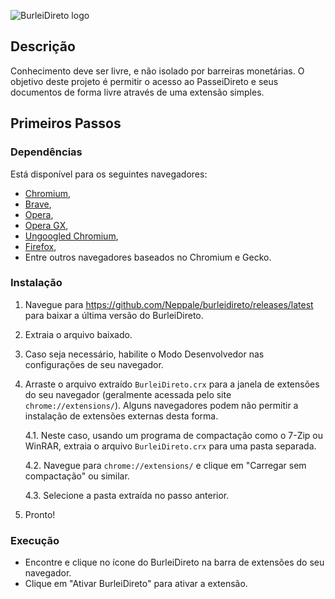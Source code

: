 ![BurleiDireto logo](https://i.imgur.com/BC0JacA.png)

## Descrição

Conhecimento deve ser livre, e não isolado por barreiras monetárias.
O objetivo deste projeto é permitir o acesso ao PasseiDireto e seus documentos de forma livre através de uma extensão simples.

## Primeiros Passos

### Dependências

Está disponível para os seguintes navegadores:

- [Chromium](https://www.chromium.org/getting-involved/download-chromium),
- [Brave](https://brave.com/download/),
- [Opera](https://www.opera.com/pt-br/computer/windows),
- [Opera GX](https://www.opera.com/computer/gx),
- [Ungoogled Chromium](https://ungoogled-software.github.io/ungoogled-chromium-binaries/),
- [Firefox](https://www.mozilla.org/pt-BR/firefox/new/),
- Entre outros navegadores baseados no Chromium e Gecko.

### Instalação

1. Navegue para https://github.com/Neppale/burleidireto/releases/latest para baixar a última versão do BurleiDireto.
2. Extraia o arquivo baixado.
3. Caso seja necessário, habilite o Modo Desenvolvedor nas configurações de seu navegador.
4. Arraste o arquivo extraído `BurleiDireto.crx` para a janela de extensões do seu navegador (geralmente acessada pelo site `chrome://extensions/`).
   Alguns navegadores podem não permitir a instalação de extensões externas desta forma.

   4.1. Neste caso, usando um programa de compactação como o 7-Zip ou WinRAR, extraia o arquivo `BurleiDireto.crx` para uma pasta separada.

   4.2. Navegue para `chrome://extensions/` e clique em "Carregar sem compactação" ou similar.

   4.3. Selecione a pasta extraída no passo anterior.

5. Pronto!

### Execução

- Encontre e clique no ícone do BurleiDireto na barra de extensões do seu navegador.
- Clique em "Ativar BurleiDireto" para ativar a extensão.
